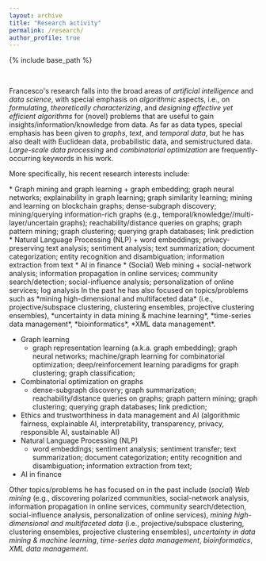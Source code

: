 ```yaml
---
layout: archive
title: "Research activity"
permalink: /research/
author_profile: true
---
```


{% include base_path %}


<br>

Francesco's research falls into the broad areas of *artificial intelligence* and *data science*, with special emphasis on *algorithmic* aspects, i.e., on *formulating*, *theoretically characterizing*, and *designing effective yet efficient algorithms* for (novel) problems that are useful to gain insights/information/knowledge from data.
As far as data types, special emphasis has been given to *graphs*, *text*, and *temporal data*, but he has also dealt with Euclidean data, probabilistic data, and semistructured data.
*Large-scale data processing* and *combinatorial optimization* are frequently-occurring keywords in his work.


More specifically, his recent research interests include:

<!-->
* Graph mining and graph learning
    + graph embedding; graph neural networks; explainability in graph learning; graph similarity learning; mining and learning on blockchain graphs; dense-subgraph discovery; mining/querying information-rich graphs (e.g., temporal/knowledge//multi-layer/uncertain graphs); reachability/distance queries on graphs; graph pattern mining; graph clustering; querying graph databases; link prediction
* Natural Language Processing (NLP)
    + word embeddings; privacy-preserving text analysis; sentiment analysis; text summarization; document categorization; entity recognition and disambiguation; information extraction from text
* AI in finance
* (Social) Web mining
    + social-network analysis;  information propagation in online services;  community search/detection;  social-influence analysis;  personalization of online services;  log analysis 

In the past he has also focused on topics/problems such as *mining high-dimensional and multifaceted data* (i.e., projective/subspace clustering, clustering ensembles, projective clustering ensembles), *uncertainty in data mining & machine learning*, *time-series data management*, *bioinformatics*, *XML data management*.
<!-->

* Graph learning
    + graph representation learning (a.k.a. graph embedding); graph neural networks; machine/graph learning for combinatorial optimization; deep/reinforcement learning paradigms for graph clustering; graph classification;
* Combinatorial optimization on graphs
    + dense-subgraph discovery; graph summarization; reachability/distance queries on graphs; graph pattern mining; graph clustering; querying graph databases; link prediction;
* Ethics and trustworthiness in data management and AI (algorithmic fairness, explainable AI, interpretability, transparency, privacy, responsible AI, sustainable AI)
* Natural Language Processing (NLP)
    + word embeddings; sentiment analysis; sentiment transfer; text summarization; document categorization; entity recognition and disambiguation; information extraction from text;
* AI in finance

Other topics/problems he has focused on in the past include (*social*) *Web mining* (e.g., discovering polarized communities, social-network analysis, information propagation in online services, community search/detection, social-influence analysis, personalization of online services), *mining high-dimensional and multifaceted data* (i.e., projective/subspace clustering, clustering ensembles, projective clustering ensembles), *uncertainty in data mining & machine learning*, *time-series data management*, *bioinformatics*, *XML data management*.